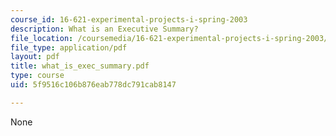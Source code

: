 ```yaml
---
course_id: 16-621-experimental-projects-i-spring-2003
description: What is an Executive Summary?
file_location: /coursemedia/16-621-experimental-projects-i-spring-2003/5f9516c106b876eab778dc791cab8147_what_is_exec_summary.pdf
file_type: application/pdf
layout: pdf
title: what_is_exec_summary.pdf
type: course
uid: 5f9516c106b876eab778dc791cab8147

---
```

None